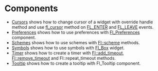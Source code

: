 # Components

* [Cursors](Cursors) shows how to change cursor of a widget with override handle method and use [fl_cursor](https://www.fltk.org/doc-1.3/group__fl__drawings.html#gac34f54a80fa846cf66f160bc02940bd2) method on [FL_ENTER](https://www.fltk.org/doc-1.3/events.html#events_fl_enter) and [FL_LEAVE](https://www.fltk.org/doc-1.3/events.html#events_fl_leave) events.
* [Preferences](Preferences/README.md) shows how to use preferences with [Fl_Preferences](https://www.fltk.org/doc-1.3/classFl__Preferences.html) component.
* [Schemes](Schemes/README.md) shows how to use schemes with [Fl::scheme](https://www.fltk.org/doc-1.3/classFl.html#a9d070bb1d5a24c28beab53a70af095a4) methods.
* [Symbols](Symbols/README.md) shows how to use symbols with [Fl_Box](https://www.fltk.org/doc-1.3/classFl__Box.html) widget.
* [Timer](Timer/README.md) shows how to create a timer with [Fl::add_timeout](https://www.fltk.org/doc-1.3/classFl.html#a23e63eb7cec3a27fa360e66c6e2b2e52),  [Fl::remove_timeout](https://www.fltk.org/doc-1.3/classFl.html#a9a950f0585de6416eb4fee2365a1578f) and Fl::repeat_timeout methods.
* [Tooltip](Tooltip/README.md) shows how to create a tooltip with Fl_Tooltip component.
